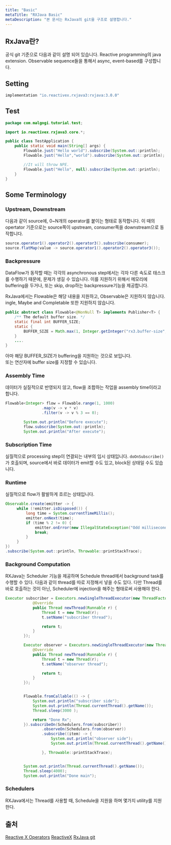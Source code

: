 ```yaml
---
title: "Basic"
metaTitle: "RXJava Basic"
metaDescription: "본 문서는 RxJava의 git을 구조로 설명합니다."
---
```


## RxJava란?

공식 git 기준으로 다음과 같이 설명 되어 있습니다.
Reactive programming의 java extension.
Observable sequence들을 통해서 async, event-based를 구성합니다.

## Setting

```gradle
implementation "io.reactivex.rxjava3:rxjava:3.0.0"
```

## Test

```java
package com.malgogi.tutorial.test;

import io.reactivex.rxjava3.core.*;

public class TestApplication {
    public static void main(String[] args) {
        Flowable.just("Hello world").subscribe(System.out::println);
        Flowable.just("Hello","world").subscribe(System.out::println);

        //It will throw NPE.
        Flowable.just("Hello", null).subscribe(System.out::println);
    }
}
```

## Some Terminology

### Upstream, Downstream

다음과 같이 source에, 0~N개의 operator를 붙이는 형태로 동작합니다.
이 때의 opertator 기준으로는 source쪽이 upstream, consumer쪽을 downstream으로 동작합니다.

```java
source.operator1().operator2().operator3().subscribe(consumer);
source.flatMap(value -> source.operator1().operator2().operator3());
```

### Backpressure

DataFlow가 동작할 때는 각각의 asynchronous step에서는 각자 다른 속도로 태스크를 수행하기 때문에, 문제가 생길 수 있습니다. 이를 지원하기 위해서
메모리에 buffering을 두거나, 또는 skip, drop하는 backpressure기능을 제공합니다.

RxJava에서는 Flowable은 해당 내용을 지원하고, Observable은 지원하지 않습니다.
ingle, Maybe and Completable 또한 지원하지 않습니다.

```java
public abstract class Flowable<@NonNull T> implements Publisher<T> {
    /** The default buffer size. */
    static final int BUFFER_SIZE;
    static {
        BUFFER_SIZE = Math.max(1, Integer.getInteger("rx3.buffer-size", 128));
    }
    ....
}
```

아마 해당 BUFFER_SIZE가 buffering을 지원하는 것으로 보입니다. <br/>
또는 연산자에 buffer size를 지정할 수 있습니다.

### Assembly Time

데이터가 실질적으로 반영되지 않고, flow을 조합하는 작업을 assembly time이라고 합니다.

```java
Flowable<Integer> flow = Flowable.range(1, 1000)
                .map(v -> v * v)
                .filter(v -> v % 3 == 0);

        System.out.println("Before execute");
        flow.subscribe(System.out::println);
        System.out.println("After execute");
```

### Subscription Time

실질적으로 processing step이 연결되는 내부의 임시 상태입니다.
```doOnSubscribe()``` 가 호출되며, source에서 바로 데이터가 emit할 수도 있고, block된 상태일 수도 있습니다.

### Runtime
실질적으로 flow가 활발하게 흐르는 상태입니다.

```java
Observable.create(emitter -> {
     while (!emitter.isDisposed()) {
         long time = System.currentTimeMillis();
         emitter.onNext(time);
         if (time % 2 != 0) {
             emitter.onError(new IllegalStateException("Odd millisecond!"));
             break;
         }
     }
})
.subscribe(System.out::println, Throwable::printStackTrace);
```

### Background Computation

RXJava는 Scheduler 기능을 제공하며 Schedule thread에서 background task를 수행할 수 있다. 다음과 같이 thread를 따로 지정해서 넣을 수도 있다. 다만 Thread를 바로 호출하는 것이 아닌, Scheduler에 injection을 해주는 형태로써 사용해야 한다.

```java
Executor subscriber = Executors.newSingleThreadExecutor(new ThreadFactory() {
            @Override
            public Thread newThread(Runnable r) {
                Thread t = new Thread(r);
                t.setName("subscriber thread");

                return t;
            }
        });

        Executor observer = Executors.newSingleThreadExecutor(new ThreadFactory() {
            @Override
            public Thread newThread(Runnable r) {
                Thread t = new Thread(r);
                t.setName("observer thread");

                return t;
            }
        });


        Flowable.fromCallable(() -> {
            System.out.println("subscriber side");
            System.out.println(Thread.currentThread().getName());
            Thread.sleep(3000 );

            return "Done Rx";
        }).subscribeOn(Schedulers.from(subscriber))
                .observeOn(Schedulers.from(observer))
                .subscribe((item) -> {
                    System.out.println("observer side");
                    System.out.println(Thread.currentThread().getName());

                }, Throwable::printStackTrace);


        System.out.println(Thread.currentThread().getName());
        Thread.sleep(4000);
        System.out.println("Done main");
```

### Schedulers

RXJava에서는 Thread를 사용할 때, Schedule을 지원을 하며 몇가지 utility를 지원한다.

## 출처

[Reactive X Operators](http://reactivex.io/documentation/operators.html)
[ReactiveX](http://reactivex.io/)
[RxJava git](https://github.com/ReactiveX/RxJava)